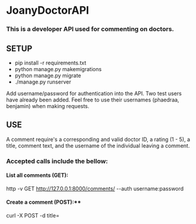 # JoanyDoctorAPI

### This is a developer API used for commenting on doctors.

## SETUP

* pip install -r requirements.txt
* python manage.py makemigrations
* python manage.py migrate
* ./manage.py runserver


Add username/password for authentication into the API. Two test users have already been added. Feel free to use their usernames (phaedraa, benjamin) when making requests.

## USE

A comment require's a corresponding and valid doctor ID,
a rating (1 - 5), a title, comment text, and the username of
the individual leaving a comment.

### Accepted calls include the bellow:

#### List all comments (GET):
http -v GET http://127.0.0.1:8000/comments/ --auth username:password

#### Create a comment (POST):**
curl -X POST -d title=<title> -d username=<username> -d text=<text> -d  rating=<rating> -d doctor_id=<doctor_id> -H 'Accept:application/json; indent=4' -u username:password http://127.0.0.1:8000/comments/

** Comment creation will return a list of doctors nearby to the user, ranked by rating/number of ratings

#### Mark comment inactive:
curl -X DELETE -H 'Accept:application/json; indent=4' -u username:password http://127.0.0.1:8000/comments/<COMMENT_ID>

#### Get specific comment:
curl -X GET -H 'Accept:application/json; indent=4' -u username:password http://127.0.0.1:8000/comments/<COMMENT_ID>

#### Update specific comment:
curl -X PUT -d title=<title> -d text=<text> -d  rating=<rating> -H 'Accept:application/json; indent=4' -u username:password http://127.0.0.1:8000/comments/<COMMENT_ID>



### QUESTIONS
* How would you handle profanity filtering?
** I'd use a Natural Language Processing library such as Python's NLTK. As an MVP, you could just filter out set words and replace them with less `harsh` alternatives.
* How would you handle security and authentication?
** Require user credentials when making the API request; require authenticiation (username and password)
* How would you handle functionality where all comments went through an admin approval phase before going live?
** Add a pending state to all comments upon their creation so that comments with pending are not displayed or used to calculate the doctor ratings. Pending comments would be unpended only upon admin approval, after which their data would be incorporated into corresponding Doctor ratings.
